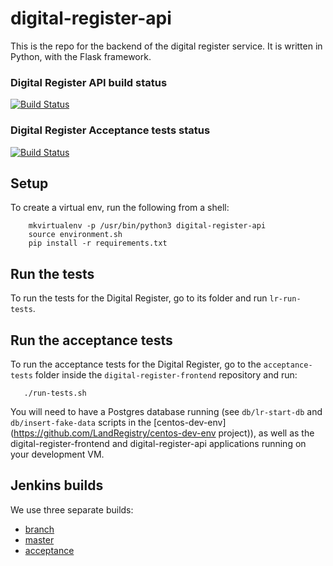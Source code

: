 # digital-register-api

This is the repo for the backend of the digital register service. It is written in Python, with the Flask framework.  

### Digital Register API build status

[![Build Status](http://54.72.23.130/job/digital-register-api-unit-test%20(Master)/badge/icon)](http://54.72.23.130/job/digital-register-api-unit-tests%20(Master)/)

### Digital Register Acceptance tests status

[![Build Status](http://54.72.23.130/job/digital-register-frontend-acceptance-tests/badge/icon)](http://54.72.23.130/job/digital-register-frontend-acceptance-tests/)

## Setup

To create a virtual env, run the following from a shell:

```  
    mkvirtualenv -p /usr/bin/python3 digital-register-api
    source environment.sh
    pip install -r requirements.txt
```

## Run the tests

To run the tests for the Digital Register, go to its folder and run `lr-run-tests`. 

## Run the acceptance tests

To run the acceptance tests for the Digital Register, go to the `acceptance-tests` folder inside the `digital-register-frontend` repository and run:
```
   ./run-tests.sh
```

You will need to have a Postgres database running (see `db/lr-start-db` and `db/insert-fake-data` scripts in the [centos-dev-env](https://github.com/LandRegistry/centos-dev-env project)), as well as the digital-register-frontend and digital-register-api applications running on your development VM. 

## Jenkins builds 

We use three separate builds:
- [branch](http://54.72.23.130/job/digital-register-api-unit-test%20(Branch)/)
- [master](http://54.72.23.130/job/digital-register-api-unit-test%20(Master)/)
- [acceptance](http://54.72.23.130/job/digital-register-frontend-acceptance-tests/)
